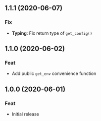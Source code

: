 ## 1.1.1 (2020-06-07)

### Fix

- **Typing**: Fix return type of `get_config()`

## 1.1.0 (2020-06-02)

### Feat

- Add public `get_env` convenience function

## 1.0.0 (2020-06-01)

### Feat

- Initial release
